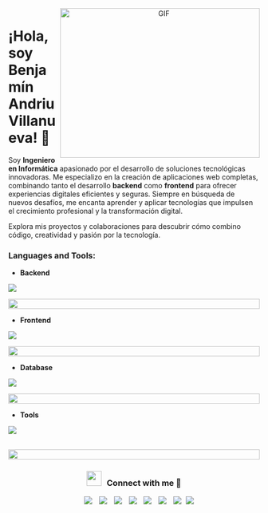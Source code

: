 <a target="_blank" align="center">
  <img align="right" top="500" height="300" width="400" alt="GIF" src="https://media0.giphy.com/media/v1.Y2lkPTc5MGI3NjExam4yYjR0cm05ejZuZ3ZwNDlpN292aHZlYnhnZWxpbTlwMXN0bnd0YiZlcD12MV9pbnRlcm5hbF9naWZfYnlfaWQmY3Q9Zw/YRzQnWzbn4WIxd3ZYx/giphy.gif">
</a>


# ¡Hola, soy Benjamín Andriu Villanueva! 👋

Soy **Ingeniero en Informática** apasionado por el desarrollo de soluciones tecnológicas innovadoras. Me especializo en la creación de aplicaciones web completas, combinando tanto el desarrollo **backend** como **frontend** para ofrecer experiencias digitales eficientes y seguras. Siempre en búsqueda de nuevos desafíos, me encanta aprender y aplicar tecnologías que impulsen el crecimiento profesional y la transformación digital.

Explora mis proyectos y colaboraciones para descubrir cómo combino código, creatividad y pasión por la tecnología.




<h3 align="left">Languages and Tools:</h3>

- **Backend**
<p align="left">
  <a href="https://skillicons.dev">
    <img src="https://skillicons.dev/icons?i=php,laravel,py,django,js,ts" />
  </a>
</p>

<img src="https://i.imgur.com/dBaSKWF.gif" height="20" width="100%">

- **Frontend**
<p align="left">
  <a href="https://skillicons.dev">
    <img src="https://skillicons.dev/icons?i=html,css,bootstrap,vue,tailwind" />
  </a>
</p>

<img src="https://i.imgur.com/dBaSKWF.gif" height="20" width="100%">

- **Database**
<p align="left">
  <a href="https://skillicons.dev">
    <img src="https://skillicons.dev/icons?i=sqlite,mysql" />
  </a>
</p>

<img src="https://i.imgur.com/dBaSKWF.gif" height="20" width="100%">

- **Tools**
<p align="left">
  <a href="https://skillicons.dev">
    <img src="https://skillicons.dev/icons?i=git,github,gitlab,vscode,postman,figma,notion" />
  </a>
</p>

<br/>

<img src="https://i.imgur.com/dBaSKWF.gif" height="20" width="100%">

<h3 align="center" > <img src="https://media.giphy.com/media/iY8CRBdQXODJSCERIr/giphy.gif" width="30" height="30" style="margin-right: 10px;">Connect with me 🤝 </h3>

<p align="center">

 <div align="center"  class="icons-social" style="margin-left: 10px;">
        <a style="margin-left: 10px;"  target="_blank" href="https://www.linkedin.com/in/saurabhmchavan/">
			<img src="https://img.icons8.com/doodle/40/000000/linkedin--v2.png"></a>
        <a style="margin-left: 10px;" target="_blank" href="https://github.com/100rabhcsmc">
		<img src="https://img.icons8.com/doodle/40/000000/github--v1.png"></a>
		<a style="margin-left: 10px;" target="_blank" href="https://stackoverflow.com/users/12053852/saurabh-chavan?tab=profile">
				<img src="https://img.icons8.com/external-tal-revivo-color-tal-revivo/40/000000/external-stack-overflow-is-a-question-and-answer-site-for-professional-logo-color-tal-revivo.png"></a>
	   <a style="margin-left: 10px;" target="_blank" href="https://dev.to/100rabhcsmc">
					<img src="https://img.icons8.com/external-sketchy-juicy-fish/0.6x/external-blog-online-services-sketchy-sketchy-juicy-fish.png"></a>
        <a style="margin-left: 10px;" target="_blank" href="https://instagram.com/100rabhch">
			<img src="https://img.icons8.com/doodle/40/000000/instagram-new--v2.png"></a>
		<a style="margin-left: 10px;" target="_blank" href="https://twitter.com/100rabhcsmc">
			<img src="https://img.icons8.com/doodle/1x/twitter-squared--v2.png" ></a>
		<a style="margin-left: 10px;" target="_blank" href="https://www.youtube.com/channel/UC-ZdNkKNHC6KguDqNFKO2Nw?view_as=subscriber">
				<img src="https://img.icons8.com/doodle/1x/youtube--v2.png" ></a>
		<a style="margin-left: 5px;" target="_blank" href="https://github.com/100rabhcsmc/Me.io/blob/master/01SaurabhChavanReactNativeResume.pdf">
					<img src="https://img.icons8.com/plasticine/0.5x/resume.png" ></a>
      </div>

</p>


